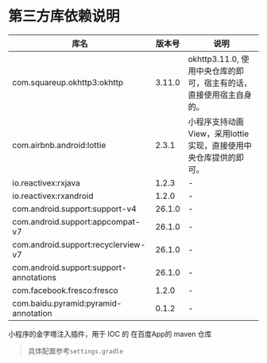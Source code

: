 
# 第三方库依赖说明

|库名|版本号|说明|
|--|--|--|
|com.squareup.okhttp3:okhttp |3.11.0 |okhttp3.11.0, 使用中央仓库的即可，宿主有的话，直接使用宿主自身的。|
|com.airbnb.android:lottie |2.3.1 |小程序支持动画View，采用lottie实现，直接使用中央仓库提供的即可。|
|io.reactivex:rxjava |1.2.3 |-|
|io.reactivex:rxandroid |1.2.0 |-|
|com.android.support:support-v4 |26.1.0|-|
|com.android.support:appcompat-v7 |26.1.0|-|
|com.android.support:recyclerview-v7 |26.1.0|-|
|com.android.support:support-annotations |26.1.0|-|
|com.facebook.fresco:fresco |1.2.0|-|
|com.baidu.pyramid:pyramid-annotation |0.1.2 |-|

小程序的金字塔注入插件，用于 IOC 的 在百度App的 maven 仓库

> 具体配置参考`settings.gradle`

